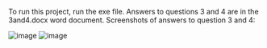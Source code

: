 To run this project, run the exe file.
Answers to questions 3 and 4 are in the 3and4.docx word document.
Screenshots of answers to question 3 and 4:

![image](https://user-images.githubusercontent.com/90816235/205978437-40f49ab5-3dc9-4a5f-8e24-5a82862ec9f9.png)
![image](https://user-images.githubusercontent.com/90816235/205978560-2b2fcdab-8af8-4fda-a2f0-84e905308064.png)
